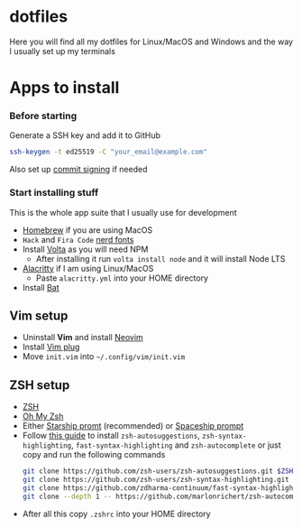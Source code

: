 # dotfiles

Here you will find all my dotfiles for Linux/MacOS and Windows and the way I usually set up my terminals

# Apps to install

### Before starting

Generate a SSH key and add it to GitHub

```bash
ssh-keygen -t ed25519 -C "your_email@example.com"
```

Also set up [commit signing](https://docs.github.com/en/authentication/managing-commit-signature-verification/about-commit-signature-verification) if needed

### Start installing stuff

This is the whole app suite that I usually use for development

- [Homebrew](https://brew.sh/) if you are using MacOS
- `Hack` and `Fira Code` [nerd fonts](https://www.nerdfonts.com/font-downloads)
- Install [Volta](https://volta.sh/) as you will need NPM
  - After installing it run `volta install node` and it will install Node LTS
- [Alacritty](https://github.com/alacritty/alacritty) if I am using Linux/MacOS
  - Paste `alacritty.yml` into your HOME directory
- Install [Bat](https://github.com/sharkdp/bat)

## Vim setup

- Uninstall **Vim** and install [Neovim](https://github.com/neovim/neovim)
- Install [Vim plug](https://github.com/junegunn/vim-plug)
- Move `init.vim` into `~/.config/vim/init.vim`

## ZSH setup

- [ZSH](https://github.com/ohmyzsh/ohmyzsh/wiki/Installing-ZSH)
- [Oh My Zsh](https://ohmyz.sh/)
- Either [Starship promt](https://github.com/starship/starship) (recommended) or [Spaceship prompt](https://github.com/spaceship-prompt/spaceship-prompt)
- Follow [this guide](https://gist.github.com/n1snt/454b879b8f0b7995740ae04c5fb5b7df) to install `zsh-autosuggestions`, `zsh-syntax-highlighting`, `fast-syntax-highlighting` and `zsh-autocomplete` or just copy and run the following commands
  ```bash
  git clone https://github.com/zsh-users/zsh-autosuggestions.git $ZSH_CUSTOM/plugins/zsh-autosuggestions;
  git clone https://github.com/zsh-users/zsh-syntax-highlighting.git $ZSH_CUSTOM/plugins/zsh-syntax-highlighting;
  git clone https://github.com/zdharma-continuum/fast-syntax-highlighting.git ${ZSH_CUSTOM:-$HOME/.oh-my-zsh/custom}/plugins/fast-syntax-highlighting;
  git clone --depth 1 -- https://github.com/marlonrichert/zsh-autocomplete.git $ZSH_CUSTOM/plugins/zsh-autocomplete
  ```
- After all this copy `.zshrc` into your HOME directory
